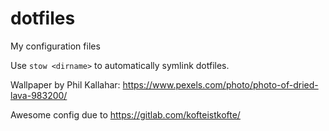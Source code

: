 dotfiles
========

My configuration files

Use `stow <dirname>` to automatically symlink dotfiles.

Wallpaper by Phil Kallahar: https://www.pexels.com/photo/photo-of-dried-lava-983200/

Awesome config due to https://gitlab.com/kofteistkofte/
